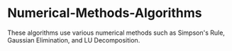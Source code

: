 # Numerical-Methods-Algorithms
These algorithms use various numerical methods such as Simpson's Rule, Gaussian Elimination, and LU Decomposition.
